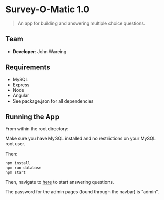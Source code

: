 # Survey-O-Matic 1.0

> An app for building and answering multiple choice questions.

## Team

  - __Developer__: John Wareing

## Requirements

- MySQL
- Express
- Node
- Angular
- See package.json for all dependencies

## Running the App

From within the root directory:

Make sure you have MySQL installed and no restrictions on your MySQL root user.

Then:

```sh
npm install
npm run database
npm start
```
Then, navigate to [here](http://localhost:8080/) to start answering questions.

The password for the admin pages (found through the navbar) is "admin".
